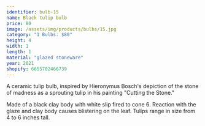 ```yaml
---
identifier: bulb-15
name: Black tulip bulb
price: 80
image: /assets/img/products/bulbs/15.jpg
category: "1 Bulbs: $80"
height: 4
width: 1
length: 1
material: "glazed stoneware"
year: 2021
shopify: 6655702466739
---
```


A ceramic tulip bulb, inspired by  Hieronymus Bosch's depiction of the stone of madness as a sprouting tulip in his painting "Cutting the Stone."

Made of a black clay body with white slip fired to cone 6. Reaction with the glaze and clay body causes blistering on the leaf. Tulips range in size from 4 to 6 inches tall.